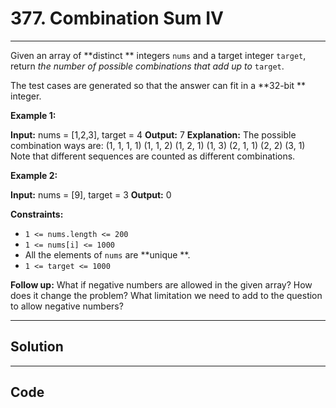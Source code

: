 # 377. Combination Sum IV

---

Given an array of **distinct ** integers `nums` and a target integer `target`, return _the number of possible combinations that add up to_  `target`.

The test cases are generated so that the answer can fit in a **32-bit ** integer.

 

**Example 1:**


**Input:** nums = [1,2,3], target = 4
**Output:** 7
**Explanation:**
The possible combination ways are:
(1, 1, 1, 1)
(1, 1, 2)
(1, 2, 1)
(1, 3)
(2, 1, 1)
(2, 2)
(3, 1)
Note that different sequences are counted as different combinations.


**Example 2:**


**Input:** nums = [9], target = 3
**Output:** 0


 

**Constraints:**

  * `1 <= nums.length <= 200`
  * `1 <= nums[i] <= 1000`
  * All the elements of `nums` are **unique **.
  * `1 <= target <= 1000`



 

**Follow up:** What if negative numbers are allowed in the given array? How does it change the problem? What limitation we need to add to the question to allow negative numbers?

---

## Solution



---

## Code
```python


```